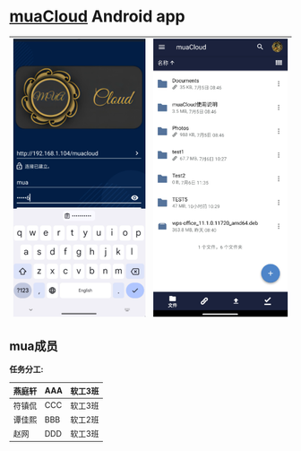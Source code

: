 # [muaCloud](mua@dlmu.edu.cn) Android app

| <img src="docs_resources/spaces_device.png"> | <img src="docs_resources/detail_view_device.png"> |
| ---------------------------------------------- | -------------------------------------------  | 

## mua成员

**任务分工:** <br>

| 燕庭轩 | AAA | 软工3班 |
|-----|-----|------|
| 符镇侃 | CCC | 软工3班 |
| 谭佳熙 | BBB | 软工2班 |
| 赵网  | DDD | 软工3班 |
